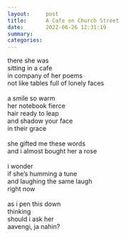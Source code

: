 ```yaml
---
layout:     post
title:      A Cafe on Church Street
date:       2022-06-26 12:31:19
summary:    
categories:
---
```


there she was\
sitting in a cafe\
in company of her poems\
not like tables full of lonely faces\
\
a smile so warm\
her notebook fierce\
hair ready to leap\
and shadow your face\
in their grace\
\
she gifted me these words\
and i almost bought her a rose\
\
i wonder\
if she’s humming a tune\
and laughing the same laugh\
right now\
\
as i pen this down\
thinking\
should i ask her\
aavengi, ja nahin?

